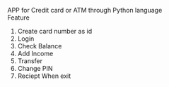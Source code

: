 APP for Credit card or ATM through Python language <br>
Feature
1. Create card number as id
2. Login 
3. Check Balance
4. Add Income
5. Transfer
6. Change PIN
7. Reciept When exit
